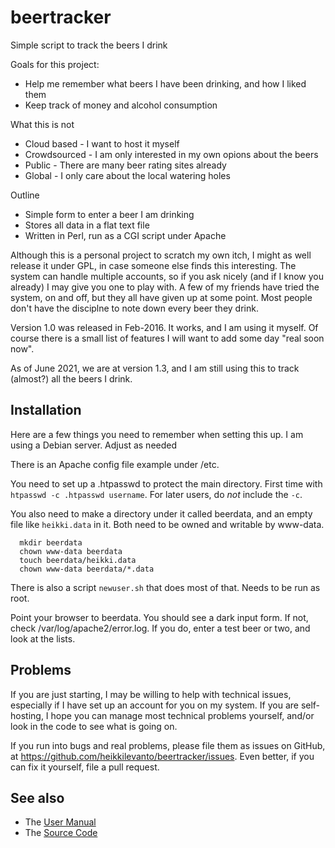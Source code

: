 # beertracker
Simple script to track the beers I drink

Goals for this project:
 - Help me remember what beers I have been drinking, and how I liked them
 - Keep track of money and alcohol consumption

What this is not
 - Cloud based - I want to host it myself
 - Crowdsourced - I am only interested in my own opions about the beers
 - Public - There are many beer rating sites already
 - Global - I only care about the local watering holes

Outline
 - Simple form to enter a beer I am drinking
 - Stores all data in a flat text file
 - Written in Perl, run as a CGI script under Apache

Although this is a personal project to scratch my own itch, I might as well
release it under GPL, in case someone else finds this interesting. The system
can handle multiple accounts, so if you ask nicely (and if I know you already)
I may give you one to play with. A few of my friends have tried the system,
on and off, but they all have given up at some point. Most people don't have
the disciplne to note down every beer they drink.

Version 1.0 was released in Feb-2016. It works, and I am using it myself. Of
course there is a small list of features I will want to add some day "real
soon now".

As of June 2021, we are at version 1.3, and I am still using this to track
(almost?) all the beers I drink.

## Installation

Here are a few things you need to remember when setting this up. I am using a
Debian server. Adjust as needed

There is an Apache config file example under /etc.

You need to set up a .htpasswd to protect the main directory. First time with
`htpasswd -c .htpasswd username`. For later users, do *not* include the `-c`.

You also need to make a directory under it called beerdata, and an empty file
like `heikki.data` in it. Both need to be owned and writable by www-data.
```
  mkdir beerdata
  chown www-data beerdata
  touch beerdata/heikki.data
  chown www-data beerdata/*.data
```
There is also a script `newuser.sh` that does most of that. Needs to be run
as root.

Point your browser to beerdata. You should see a dark input form. If not, check
/var/log/apache2/error.log. If you do, enter a test beer or two, and look at
the lists.


## Problems
If you are just starting, I may be willing to help with technical issues, especially
if I have set up an account for you on my system. If you are self-hosting, I hope you
can manage most technical problems yourself, and/or look in the code to see what
is going on.

If you run into bugs and real problems, please file them as issues on GitHub, at
https://github.com/heikkilevanto/beertracker/issues. Even better, if you can fix it
yourself, file a pull request.



## See also
 - The [User Manual](./manual.md)
 - The [Source Code](./index.cgi)


